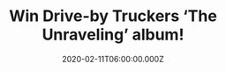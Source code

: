 ---
campaign-uuid: "c-412a069b-eb0e-44c3-99ea-2a4fa450a017"
type: "Competition"
category: "Music"
date: "2020-02-11T06:00:00.000Z"
end-date: "2020-03-11T23:59:00.000Z"
disable-form: false
is_promoted: false
has_entry_page: true
title: "Win Drive-by Truckers ‘The Unraveling’ album!"
competition-description: "<p>We are giving away the 12th studio album and first new\
  \ LP in more than three years of Drive-by Truckers: ‘The Unraveling’ An album focus\
  \ at the core emotional level. More heart and less cerebral perhaps.</p>\n<p>Do\
  \ you want it? Click below for a chance to win it.</p>\n"
hero-header: "Win Drive-by Truckers ‘The Unraveling’ album!"
terms-confirmation: "N/A"
banner-img: "https://assets.expresslyapp.com/asset-e8b46c19-a3b1-480a-9223-2b7a17b8d22c.jpg"
logo-left-href: "http://club.expressly.io"
logo-left-image: "https://assets.expresslyapp.com/asset-e56fb6f5-5cbc-4dfa-b7ac-a53356da63b6.jpg"
logo-left-title: "Expressly club"
bg-image-hero: "https://assets.expresslyapp.com/asset-2e068f3f-76d2-43cb-a7bc-5c4ed4ddbc50.jpg"
bg-image-first: "https://assets.expresslyapp.com/asset-69a76ed7-4924-401e-8b3c-c2697b82c7c8.jpg"
section1-content: "<p>’The Unraveling’ was recorded at the legendary Sam Phillips\
  \ Recording Service in Memphis, TN by GRAMMY Award-winning engineer Matt Ross-Spang\
  \ and longtime DBT producer David Barbe. Co-founding singer/songwriter/guitarists\
  \ Mike Cooley and Patterson Hood both spent much of the time prior doing battle\
  \ with deep pools of writer's block.</p>\n<p>Want it? Click below for a chance to\
  \ win.</p>\n"
entry-title: "Win Drive-by Truckers ‘The Unraveling’ album!"
entry-content: "<p>Enter the draw to win Drive-by Truckers ‘The Unraveling’ album\
  \ by completing the form below before 23:59 on the 11th of March 2020.</p>\n"
has-winner: false
prize-description: "Drive-by Truckers ‘The Unraveling’ album!"
special-conditions: "Multiple entries are allowed up to one every day.\r\n\r\nThis\
  \ competition is also available on: https://aaa.nme.com/competitions/drive-by-truckers-album"
country-restrictions:
- "GB"
---
